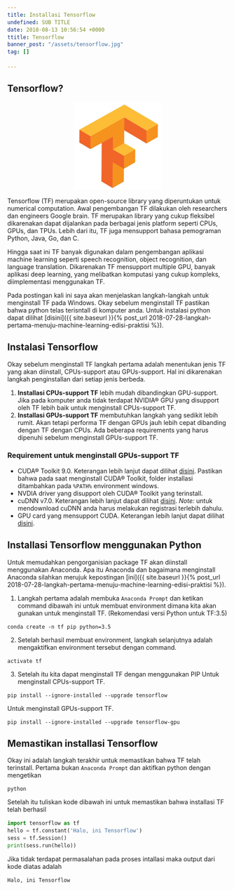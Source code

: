 ```yaml
---
title: Installasi Tensorflow
undefined: SUB TITLE
date: 2018-08-13 10:56:54 +0000
ttitle: Tensorflow
banner_post: "/assets/tensorflow.jpg"
tag: []

---
```


## **Tensorflow?**

<p align="center"><img width="200px" height="auto" src="/assets/tensorflow.jpg"></p>

Tensorflow (TF) merupakan open-source library yang diperuntukan untuk numerical computation. Awal pengembangan TF dilakukan oleh researchers dan engineers Google brain. TF merupakan library yang cukup fleksibel dikarenakan dapat dijalankan pada berbagai jenis platform seperti CPUs, GPUs, dan TPUs. Lebih dari itu, TF juga mensupport bahasa pemograman Python, Java, Go, dan C.

Hingga saat ini TF banyak digunakan dalam pengembangan aplikasi machine learning seperti speech recognition, object recognition, dan language translation. Dikarenakan TF mensupport multiple GPU, banyak aplikasi deep learning, yang melibatkan komputasi yang cukup kompleks, diimplementasi menggunakan TF.

Pada postingan kali ini saya akan menjelaskan langkah-langkah untuk menginstall TF pada Windows. Okay sebelum menginstall TF pastikan bahwa python telas terisntall di komputer anda. Untuk instalasi python dapat dilihat [disini]({{ site.baseurl }}{% post_url 2018-07-28-langkah-pertama-menuju-machine-learning-edisi-praktisi %}).

## **Instalasi Tensorflow**
Okay sebelum menginstall TF langkah pertama adalah menentukan jenis TF yang akan diinstall, CPUs-support atau GPUs-support. Hal ini dikarenakan langkah penginstallan dari setiap jenis berbeda.
1. **Installasi CPUs-support TF** lebih mudah dibandingkan GPU-support. Jika pada komputer anda tidak terdapat NVIDIA® GPU yang disupport oleh TF lebih baik untuk menginstall CPUs-support TF.
2. **Installasi GPUs-support TF** membutuhkan langkah yang sedikit lebih rumit. Akan tetapi performa TF dengan GPUs jauh lebih cepat dibanding dengan TF dengan CPUs. Ada beberapa requirements yang harus dipenuhi sebelum menginstall GPUs-support TF.

### **Requirement untuk menginstall GPUs-support TF**
* CUDA® Toolkit 9.0. Keterangan lebih lanjut dapat dilihat [disini](https://docs.nvidia.com/cuda/cuda-installation-guide-microsoft-windows/). Pastikan bahwa pada saat menginstall CUDA® Toolkit, folder installasi ditambahkan pada ```%PATH%``` environment windows.
* NVDIA driver yang disupport oleh CUDA® Toolkit yang terinstall.
* cuDNN v7.0. Keterangan lebih lanjut dapat dilihat [disini](https://developer.nvidia.com/cudnn). *Note:* untuk mendownload cuDNN anda harus melakukan registrasi terlebih dahulu.
* GPU card yang mensupport CUDA. Keterangan lebih lanjut dapat dilihat [disini](https://developer.nvidia.com/cuda-gpus).

## **Installasi Tensorflow menggunakan Python**
Untuk memudahkan pengorganisian package TF akan diinstall menggunakan Anaconda. Apa itu Anaconda dan bagaimana menginstall Anaconda silahkan merujuk kepostingan [ini]({{ site.baseurl }}{% post_url 2018-07-28-langkah-pertama-menuju-machine-learning-edisi-praktisi %}).
1. Langkah pertama adalah membuka ```Anaconda Prompt``` dan ketikan command dibawah ini untuk membuat environment dimana kita akan gunakan untuk menginstall TF. (Rekomendasi versi Python untuk TF:3.5)
```
conda create -n tf pip python=3.5
```
2. Setelah berhasil membuat environment, langkah selanjutnya adalah mengaktifkan environment tersebut dengan command.
```
activate tf
```
3. Setelah itu kita dapat menginstall TF dengan menggunakan PIP
Untuk menginstall CPUs-support TF.
```
pip install --ignore-installed --upgrade tensorflow
```
Untuk menginstall GPUs-support TF.
```
pip install --ignore-installed --upgrade tensorflow-gpu
```


## **Memastikan installasi Tensorflow**
Okay ini adalah langkah terakhir untuk memastikan bahwa TF telah terinstall. Pertama bukan ```Anaconda Prompt``` dan aktifkan python dengan mengetikan

```
python
```

Setelah itu tuliskan kode dibawah ini untuk memastikan bahwa installasi TF telah berhasil

```python
import tensorflow as tf
hello = tf.constant('Halo, ini Tensorflow')
sess = tf.Session()
print(sess.run(hello))
```

Jika tidak terdapat permasalahan pada proses intallasi maka output dari kode diatas adalah

```
Halo, ini Tensorflow
```
